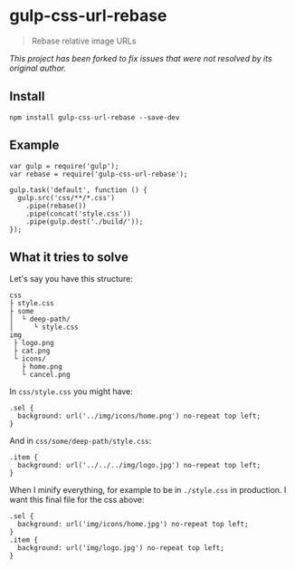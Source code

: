 # gulp-css-url-rebase

> Rebase relative image URLs 

_This project has been forked to fix issues that were not resolved by its original author._

## Install

    npm install gulp-css-url-rebase --save-dev

## Example

    var gulp = require('gulp');
    var rebase = require('gulp-css-url-rebase');

    gulp.task('default', function () {
      gulp.src('css/**/*.css')
        .pipe(rebase())
        .pipe(concat('style.css'))
        .pipe(gulp.dest('./build/'));
    });

## What it tries to solve

Let's say you have this structure:

    css
    ├ style.css
    ├ some
    │  └ deep-path/
    │     └ style.css
    img
     ├ logo.png
     ├ cat.png
     └ icons/
       ├ home.png
       └ cancel.png

In `css/style.css` you might have:

    .sel {
      background: url('../img/icons/home.png') no-repeat top left;
    }

And in `css/some/deep-path/style.css`:

    .item {
      background: url('../../../img/logo.jpg') no-repeat top left;
    }

When I minify everything, for example to be in `./style.css` in
production. I want this final file for the css above:

    .sel {
      background: url('img/icons/home.jpg') no-repeat top left;
    }
    .item {
      background: url('img/logo.jpg') no-repeat top left;
    }
